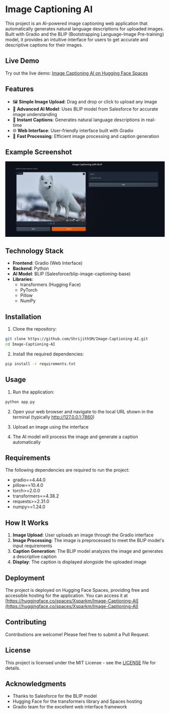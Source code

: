 

# Image Captioning AI

This project is an AI-powered image captioning web application that automatically generates natural language descriptions for uploaded images. Built with Gradio and the BLIP (Bootstrapping Language-Image Pre-training) model, it provides an intuitive interface for users to get accurate and descriptive captions for their images.

## Live Demo

Try out the live demo: [Image Captioning AI on Hugging Face Spaces](https://huggingface.co/spaces/Xsparkm/Image-Captioning-AI)


## Features

- 🖼️ **Simple Image Upload**: Drag and drop or click to upload any image
- 🤖 **Advanced AI Model**: Uses BLIP model from Salesforce for accurate image understanding
- 📝 **Instant Captions**: Generates natural language descriptions in real-time
- 🌐 **Web Interface**: User-friendly interface built with Gradio
- 🚀 **Fast Processing**: Efficient image processing and caption generation

## Example Screenshot

![Image Captioning Example](assets/image01.png)

## Technology Stack

- **Frontend**: Gradio (Web Interface)
- **Backend**: Python
- **AI Model**: BLIP (Salesforce/blip-image-captioning-base)
- **Libraries**: 
  - transformers (Hugging Face)
  - PyTorch
  - Pillow
  - NumPy

## Installation

1. Clone the repository:
```bash
git clone https://github.com/ShrijithSM/Image-Captioning-AI.git
cd Image-Captioning-AI
```

2. Install the required dependencies:
```bash
pip install -r requirements.txt
```

## Usage

1. Run the application:
```bash
python app.py
```

2. Open your web browser and navigate to the local URL shown in the terminal (typically http://127.0.0.1:7860)

3. Upload an image using the interface

4. The AI model will process the image and generate a caption automatically

## Requirements

The following dependencies are required to run the project:

- gradio==4.44.0
- pillow==10.4.0
- torch>=2.0.0
- transformers==4.38.2
- requests>=2.31.0
- numpy>=1.24.0

## How It Works

1. **Image Upload**: User uploads an image through the Gradio interface
2. **Image Processing**: The image is preprocessed to meet the BLIP model's input requirements
3. **Caption Generation**: The BLIP model analyzes the image and generates a descriptive caption
4. **Display**: The caption is displayed alongside the uploaded image

## Deployment

The project is deployed on Hugging Face Spaces, providing free and accessible hosting for the application. You can access it at [https://huggingface.co/spaces/Xsparkm/Image-Captioning-AI](https://huggingface.co/spaces/Xsparkm/Image-Captioning-AI)

## Contributing

Contributions are welcome! Please feel free to submit a Pull Request.

## License

This project is licensed under the MIT License - see the [LICENSE](LICENSE) file for details.

## Acknowledgments

- Thanks to Salesforce for the BLIP model
- Hugging Face for the transformers library and Spaces hosting
- Gradio team for the excellent web interface framework
